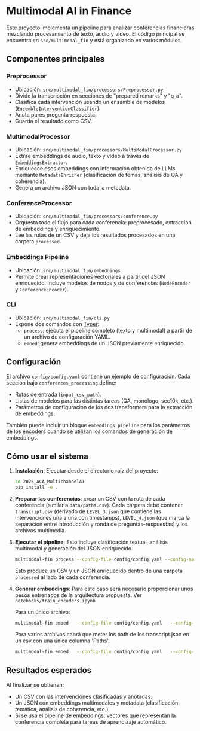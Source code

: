 # Multimodal AI in Finance

Este proyecto implementa un pipeline para analizar conferencias financieras mezclando procesamiento de texto, audio y video. El código principal se encuentra en `src/multimodal_fin` y está organizado en varios módulos.

## Componentes principales

### Preprocessor
- Ubicación: `src/multimodal_fin/processors/Preprocessor.py`
- Divide la transcripción en secciones de "prepared remarks" y "q_a".
- Clasifica cada intervención usando un ensamble de modelos (`EnsembleInterventionClassifier`).
- Anota pares pregunta‑respuesta.
- Guarda el resultado como CSV.

### MultimodalProcessor
- Ubicación: `src/multimodal_fin/processors/MultiModalProcessor.py`
- Extrae embeddings de audio, texto y video a través de `EmbeddingsExtractor`.
- Enriquecce esos embeddings con información obtenida de LLMs mediante `MetadataEnricher` (clasificación de temas, análisis de QA y coherencia).
- Genera un archivo JSON con toda la metadata.

### ConferenceProcessor
- Ubicación: `src/multimodal_fin/processors/conference.py`
- Orquesta todo el flujo para cada conferencia: preprocesado, extracción de embeddings y enriquecimiento.
- Lee las rutas de un CSV y deja los resultados procesados en una carpeta `processed`.

### Embeddings Pipeline
- Ubicación: `src/multimodal_fin/embeddings`
- Permite crear representaciones vectoriales a partir del JSON enriquecido. Incluye modelos de nodos y de conferencias (`NodeEncoder` y `ConferenceEncoder`).

### CLI
- Ubicación: `src/multimodal_fin/cli.py`
- Expone dos comandos con [Typer](https://typer.tiangolo.com/):
  - `process`: ejecuta el pipeline completo (texto y multimodal) a partir de un archivo de configuración YAML.
  - `embed`: genera embeddings de un JSON previamente enriquecido.

## Configuración
El archivo `config/config.yaml` contiene un ejemplo de configuración. Cada sección bajo `conferences_processing` define:
- Rutas de entrada (`input_csv_path`).
- Listas de modelos para las distintas tareas (QA, monólogo, sec10k, etc.).
- Parámetros de configuración de los dos transformers para la extracción de embeddings.

También puede incluir un bloque `embeddings_pipeline` para los parámetros de los encoders cuando se utilizan los comandos de generación de embeddings.

## Cómo usar el sistema

1. **Instalación**: Ejecutar desde el directorio raíz del proyecto:
   ```bash
   cd 2025_ACA_MultichannelAI
   pip install -e .
   ```

2. **Preparar las conferencias**: crear un CSV con la ruta de cada conferencia (similar a `data/paths.csv`). Cada carpeta debe contener `transcript.csv` (derivado de `LEVEL_3.json` que contiene las intervenciones una a una con timestamps), `LEVEL_4.json` (que marca la separación entre introducción y ronda de preguntas-respuestas) y los archivos multimedia.

3. **Ejecutar el pipeline**: Esto incluye clasificación textual, análisis multimodal y generación del JSON enriquecido.
   ```bash
   multimodal-fin process --config-file config/config.yaml --config-name default
   ```
   Esto produce un CSV y un JSON enriquecido dentro de una carpeta `processed` al lado de cada conferencia.

4. **Generar embeddings**: Para este paso será necesario proporcionar unos pesos entrenados de la arquitectura propuesta. Ver `notebooks/train_encoders.ipynb`
   
   Para un único archivo:
   ```bash
   multimodal-fin embed   --config-file config/config.yaml   --config-name default  --json-path /ruta/a/transcript.json
   ```

   Para varios archivos habrá que meter los path de los transcript.json en un csv con una única columna 'Paths'.
   ```bash
   multimodal-fin embed   --config-file config/config.yaml   --config-name default  --json-csv data/json_paths.csv
   ```

## Resultados esperados
Al finalizar se obtienen:
- Un CSV con las intervenciones clasificadas y anotadas.
- Un JSON con embeddings multimodales y metadata (clasificación temática, análisis de coherencia, etc.).
- Si se usa el pipeline de embeddings, vectores que representan la conferencia completa para tareas de aprendizaje automático.

